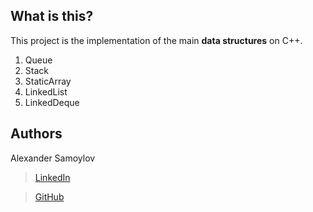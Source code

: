 ## What is this?

This project is the implementation of the main **data structures** on C++.

1. Queue
2. Stack
3. StaticArray
4. LinkedList
5. LinkedDeque

## Authors

Alexander Samoylov
> [LinkedIn](https://www.linkedin.com/in/alexander-samoylov/)

> [GitHub](https://github.com/a-samoylov)
